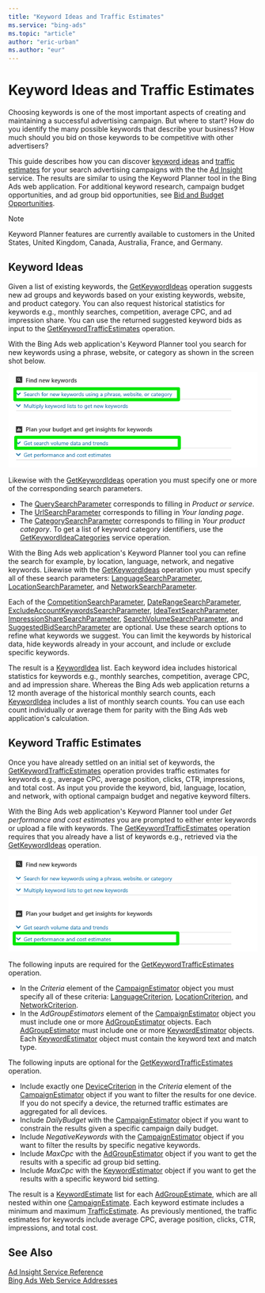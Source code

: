 ```yaml
---
title: "Keyword Ideas and Traffic Estimates"
ms.service: "bing-ads"
ms.topic: "article"
author: "eric-urban"
ms.author: "eur"
---
```

# Keyword Ideas and Traffic Estimates
Choosing keywords is one of the most important aspects of creating and maintaining a successful advertising campaign. But where to start? How do you identify the many possible keywords that describe your business? How much should you bid on those keywords to be competitive with other advertisers?

This guide describes how you can discover [keyword ideas](#keywordideas) and [traffic estimates](#keywordtrafficestimates) for your search advertising campaigns with the the [Ad Insight](~/ad-insight/ad-insight-service-reference.md) service. The results are similar to using the Keyword Planner tool in the Bing Ads web application. For additional keyword research, campaign budget opportunities, and ad group bid opportunities, see [Bid and Budget Opportunities](../guides/budget-bid-opportunities.md). 

> [!NOTE]
> Keyword Planner features are currently available to customers in the United States, United Kingdom, Canada, Australia, France, and Germany.

## <a name="keywordideas"></a>Keyword Ideas
Given a list of existing keywords, the [GetKeywordIdeas](~/ad-insight/getkeywordideas.md) operation suggests new ad groups and keywords based on your existing keywords, website, and product category. You can also request historical statistics for keywords e.g., monthly searches, competition, average CPC, and ad impression share. You can use the returned suggested keyword bids as input to the [GetKeywordTrafficEstimates](~/ad-insight/getkeywordtrafficestimates.md) operation.

With the Bing Ads web application's Keyword Planner tool you search for new keywords using a phrase, website, or category as shown in the screen shot below.
 
![GetKeywordIdeas to Keyword Planner UI](../guides/media/getkeywordideas-keyword-planner-ui.png)

Likewise with the [GetKeywordIdeas](~/ad-insight/getkeywordideas.md) operation you must specify one or more of the corresponding search parameters.
-  The [QuerySearchParameter](~/ad-insight/querysearchparameter.md) corresponds to filling in *Product or service*.
-  The [UrlSearchParameter](~/ad-insight/urlsearchparameter.md) corresponds to filling in *Your landing page*.
-  The [CategorySearchParameter](~/ad-insight/categorysearchparameter.md) corresponds to filling in *Your product category*. To get a list of keyword category identifiers, use the [GetKeywordIdeaCategories](~/ad-insight/getkeywordideacategories.md) service operation.

With the Bing Ads web application's Keyword Planner tool you can refine the search for example, by location, language, network, and negative keywords. Likewise with the [GetKeywordIdeas](~/ad-insight/getkeywordideas.md) operation you must specify all of these search parameters: [LanguageSearchParameter](~/ad-insight/languagesearchparameter.md), [LocationSearchParameter](~/ad-insight/locationsearchparameter.md), and [NetworkSearchParameter](~/ad-insight/networksearchparameter.md). 

Each of the [CompetitionSearchParameter](~/ad-insight/competitionsearchparameter.md), [DateRangeSearchParameter](~/ad-insight/daterangesearchparameter.md), [ExcludeAccountKeywordsSearchParameter](~/ad-insight/excludeaccountkeywordssearchparameter.md), [IdeaTextSearchParameter](~/ad-insight/ideatextsearchparameter.md), [ImpressionShareSearchParameter](~/ad-insight/impressionsharesearchparameter.md), [SearchVolumeSearchParameter](~/ad-insight/searchvolumesearchparameter.md), and [SuggestedBidSearchParameter](~/ad-insight/suggestedbidsearchparameter.md) are optional. Use these search options to refine what keywords we suggest. You can limit the keywords by historical data, hide keywords already in your account, and include or exclude specific keywords.

The result is a [KeywordIdea](~/ad-insight/keywordidea.md) list. Each keyword idea includes historical statistics for keywords e.g., monthly searches, competition, average CPC, and ad impression share. Whereas the Bing Ads web application returns a 12 month average of the historical monthly search counts, each [KeywordIdea](~/ad-insight/keywordidea.md) includes a list of monthly search counts. You can use each count individually or average them for parity with the Bing Ads web application's calculation.

## <a name="keywordtrafficestimates"></a>Keyword Traffic Estimates
Once you have already settled on an initial set of keywords, the [GetKeywordTrafficEstimates](~/ad-insight/getkeywordtrafficestimates.md) operation provides traffic estimates for keywords e.g., average CPC, average position, clicks, CTR, impressions, and total cost. As input you provide the keyword, bid, language, location, and network, with optional campaign budget and negative keyword filters.

With the Bing Ads web application's Keyword Planner tool under *Get performance and cost estimates* you are prompted to either enter keywords or upload a file with keywords. The [GetKeywordTrafficEstimates](~/ad-insight/getkeywordtrafficestimates.md) operation requires that you already have a list of keywords e.g., retrieved via the [GetKeywordIdeas](~/ad-insight/getkeywordideas.md) operation. 

![GetKeywordTrafficEstimates to Keyword Planner UI](../guides/media/getkeywordtrafficestimates-keyword-planner-ui.png)

The following inputs are required for the [GetKeywordTrafficEstimates](~/ad-insight/getkeywordtrafficestimates.md) operation.
-  In the *Criteria* element of the [CampaignEstimator](~/ad-insight/campaignestimator.md) object you must specify all of these criteria: [LanguageCriterion](~/ad-insight/languagecriterion.md), [LocationCriterion](~/ad-insight/locationcriterion.md), and [NetworkCriterion](~/ad-insight/networkcriterion.md).
- In the *AdGroupEstimators* element of the [CampaignEstimator](~/ad-insight/campaignestimator.md) object you must include one or more [AdGroupEstimator](~/ad-insight/adgroupestimator.md) objects. Each [AdGroupEstimator](~/ad-insight/adgroupestimator.md) must include one or more [KeywordEstimator](~/ad-insight/keywordestimator.md) objects. Each [KeywordEstimator](~/ad-insight/keywordestimator.md) object must contain the keyword text and match type.

The following inputs are optional for the [GetKeywordTrafficEstimates](~/ad-insight/getkeywordtrafficestimates.md) operation.
- Include exactly one [DeviceCriterion](~/ad-insight/devicecriterion.md) in the *Criteria* element of the [CampaignEstimator](~/ad-insight/campaignestimator.md) object if you want to filter the results for one device. If you do not specify a device, the returned traffic estimates are aggregated for all devices.
- Include *DailyBudget* with the [CampaignEstimator](~/ad-insight/campaignestimator.md) object if you want to constrain the results given a specific campaign daily budget.
- Include *NegativeKeywords* with the [CampaignEstimator](~/ad-insight/campaignestimator.md) object if you want to filter the results by specific negative keywords.
- Include *MaxCpc* with the [AdGroupEstimator](~/ad-insight/adgroupestimator.md) object if you want to get the results with a specific ad group bid setting.
- Include *MaxCpc* with the [KeywordEstimator](~/ad-insight/keywordestimator.md) object if you want to get the results with a specific keyword bid setting.

The result is a [KeywordEstimate](~/ad-insight/keywordestimate.md) list for each [AdGroupEstimate](~/ad-insight/adgroupestimate.md), which are all nested within one [CampaignEstimate](~/ad-insight/campaignestimate.md). Each keyword estimate includes a minimum and maximum [TrafficEstimate](~/ad-insight/trafficestimate.md). As previously mentioned, the traffic estimates for keywords include average CPC, average position, clicks, CTR, impressions, and total cost.

## See Also
[Ad Insight Service Reference](~/ad-insight/ad-insight-service-reference.md)  
[Bing Ads Web Service Addresses](../guides/web-service-addresses.md)  
